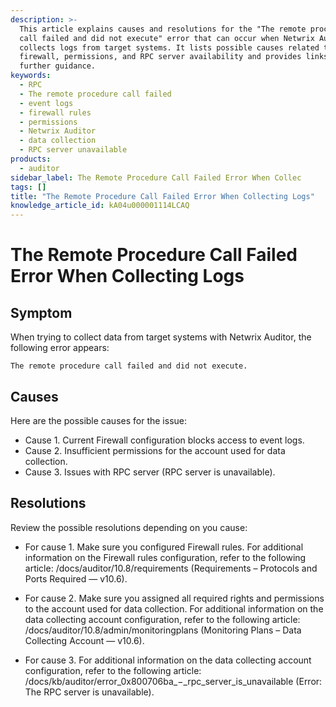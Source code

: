 ```yaml
---
description: >-
  This article explains causes and resolutions for the "The remote procedure
  call failed and did not execute" error that can occur when Netwrix Auditor
  collects logs from target systems. It lists possible causes related to
  firewall, permissions, and RPC server availability and provides links to
  further guidance.
keywords:
  - RPC
  - The remote procedure call failed
  - event logs
  - firewall rules
  - permissions
  - Netwrix Auditor
  - data collection
  - RPC server unavailable
products:
  - auditor
sidebar_label: The Remote Procedure Call Failed Error When Collec
tags: []
title: "The Remote Procedure Call Failed Error When Collecting Logs"
knowledge_article_id: kA04u000001114LCAQ
---
```


# The Remote Procedure Call Failed Error When Collecting Logs

## Symptom

When trying to collect data from target systems with Netwrix Auditor, the following error appears:

```text
The remote procedure call failed and did not execute.
```

## Causes

Here are the possible causes for the issue:

- Cause 1. Current Firewall configuration blocks access to event logs.
- Cause 2. Insufficient permissions for the account used for data collection.
- Cause 3. Issues with RPC server (RPC server is unavailable).

## Resolutions

Review the possible resolutions depending on you cause:

- For cause 1. Make sure you configured Firewall rules. For additional information on the Firewall rules configuration, refer to the following article: /docs/auditor/10.8/requirements (Requirements – Protocols and Ports Required — v10.6).

- For cause 2. Make sure you assigned all required rights and permissions to the account used for data collection. For additional information on the data collecting account configuration, refer to the following article: /docs/auditor/10.8/admin/monitoringplans (Monitoring Plans – Data Collecting Account — v10.6).

- For cause 3. For additional information on the data collecting account configuration, refer to the following article: /docs/kb/auditor/error_0x800706ba_−_rpc_server_is_unavailable (Error: The RPC server is unavailable).
